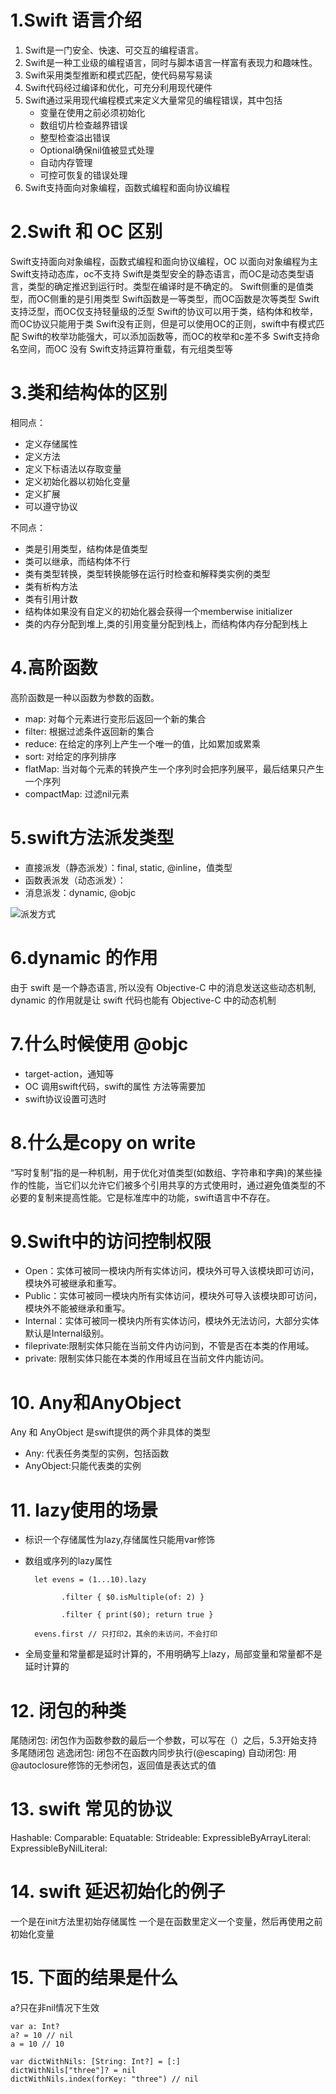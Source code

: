 # 1.Swift 语言介绍
1. Swift是一门安全、快速、可交互的编程语言。
2. Swift是一种工业级的编程语言，同时与脚本语言一样富有表现力和趣味性。
3. Swift采用类型推断和模式匹配，使代码易写易读 
4. Swift代码经过编译和优化，可充分利用现代硬件
5. Swift通过采用现代编程模式来定义大量常见的编程错误，其中包括
    * 变量在使用之前必须初始化
    * 数组切片检查越界错误
    * 整型检查溢出错误
    * Optional确保nil值被显式处理
    * 自动内存管理
    * 可控可恢复的错误处理
6. Swift支持面向对象编程，函数式编程和面向协议编程

# 2.Swift 和 OC 区别
Swift支持面向对象编程，函数式编程和面向协议编程，OC 以面向对象编程为主
Swift支持动态库，oc不支持
Swift是类型安全的静态语言，而OC是动态类型语言，类型的确定推迟到运行时。类型在编译时是不确定的。
Swift侧重的是值类型，而OC侧重的是引用类型
Swift函数是一等类型，而OC函数是次等类型
Swift支持泛型，而OC仅支持轻量级的泛型
Swift的协议可以用于类，结构体和枚举，而OC协议只能用于类
Swift没有正则，但是可以使用OC的正则，swift中有模式匹配
Swift的枚举功能强大，可以添加函数等，而OC的枚举和c差不多
Swift支持命名空间，而OC 没有
Swift支持运算符重载，有元组类型等

# 3.类和结构体的区别
相同点：

* 定义存储属性
* 定义方法
* 定义下标语法以存取变量
* 定义初始化器以初始化变量
* 定义扩展
* 可以遵守协议

不同点：
* 类是引用类型，结构体是值类型
* 类可以继承，而结构体不行
* 类有类型转换，类型转换能够在运行时检查和解释类实例的类型
* 类有析构方法
* 类有引用计数
* 结构体如果没有自定义的初始化器会获得一个memberwise initializer
* 类的内存分配到堆上,类的引用变量分配到栈上，而结构体内存分配到栈上

# 4.高阶函数
高阶函数是一种以函数为参数的函数。

* map: 对每个元素进行变形后返回一个新的集合
* filter: 根据过滤条件返回新的集合
* reduce: 在给定的序列上产生一个唯一的值，比如累加或累乘
* sort: 对给定的序列排序
* flatMap: 当对每个元素的转换产生一个序列时会把序列展平，最后结果只产生一个序列
* compactMap: 过滤nil元素

# 5.swift方法派发类型
* 直接派发（静态派发）：final, static, @inline，值类型
* 函数表派发（动态派发）：
* 消息派发：dynamic, @objc

![派发方式](media/16805746480791/img_v2_dd9b17a2-0c2d-4d87-8b5c-a38847078f9g.webp)

# 6.dynamic 的作用

由于 swift 是一个静态语言, 所以没有 Objective-C 中的消息发送这些动态机制, dynamic 的作用就是让 swift 代码也能有 Objective-C 中的动态机制

# 7.什么时候使用 @objc

* target-action，通知等
* OC 调用swift代码，swift的属性 方法等需要加
* swift协议设置可选时

# 8.什么是copy on write

“写时复制”指的是一种机制，用于优化对值类型(如数组、字符串和字典)的某些操作的性能，当它们以允许它们被多个引用共享的方式使用时，通过避免值类型的不必要的复制来提高性能。它是标准库中的功能，swift语言中不存在。

# 9.Swift中的访问控制权限

* Open：实体可被同一模块内所有实体访问，模块外可导入该模块即可访问，模块外可被继承和重写。
* Public：实体可被同一模块内所有实体访问，模块外可导入该模块即可访问，模块外不能被继承和重写。
* Internal：实体可被同一模块内所有实体访问，模块外无法访问，大部分实体默认是Internal级别。
* fileprivate:限制实体只能在当前文件内访问到，不管是否在本类的作用域。
* private: 限制实体只能在本类的作用域且在当前文件内能访问。

# 10. Any和AnyObject

Any 和 AnyObject 是swift提供的两个非具体的类型
* Any: 代表任务类型的实例，包括函数
* AnyObject:只能代表类的实例
 
# 11. lazy使用的场景

* 标识一个存储属性为lazy,存储属性只能用var修饰
* 数组或序列的lazy属性

        let evens = (1...10).lazy

              .filter { $0.isMultiple(of: 2) }
              
              .filter { print($0); return true }
              
        evens.first // 只打印2，其余的未访问，不会打印

* 全局变量和常量都是延时计算的，不用明确写上lazy，局部变量和常量都不是延时计算的

# 12. 闭包的种类

尾随闭包: 闭包作为函数参数的最后一个参数，可以写在（）之后，5.3开始支持多尾随闭包
逃逸闭包: 闭包不在函数内同步执行(@escaping)
自动闭包: 用@autoclosure修饰的无参闭包，返回值是表达式的值

# 13. swift 常见的协议

Hashable:
Comparable:
Equatable:
Strideable:
ExpressibleByArrayLiteral:
ExpressibleByNilLiteral:

# 14. swift 延迟初始化的例子

一个是在init方法里初始存储属性
一个是在函数里定义一个变量，然后再使用之前初始化变量

# 15. 下面的结果是什么

a?只在非nil情况下生效

    var a: Int?
    a? = 10 // nil
    a = 10 // 10

    var dictWithNils: [String: Int?] = [:]
    dictWithNils["three"]? = nil
    dictWithNils.index(forKey: "three") // nil
    
    
    